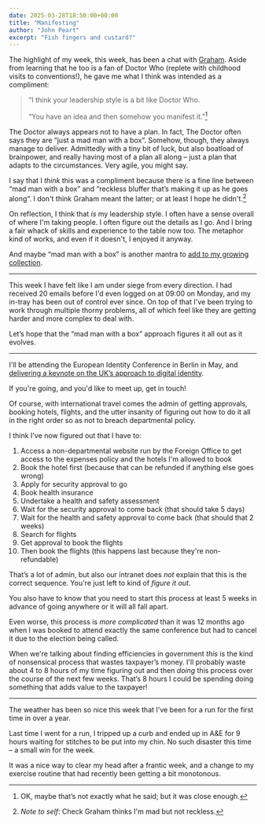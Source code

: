 ```yaml
---
date: 2025-03-28T18:50:00+00:00
title: "Manifesting"
author: "John Peart"
excerpt: "Fish fingers and custard?"
---
```


The highlight of my week, this week, has been a chat with [Graham](https://bsky.app/profile/gkfrancis.bsky.social). Aside from learning that he too is a fan of Doctor Who (replete with childhood visits to conventions!), he gave me what I think was intended as a compliment: 

> “I think your leadership style is a bit like Doctor Who.
> 
> “You have an idea and then somehow you manifest it.”[^maybe]

The Doctor always appears not to have a plan. In fact, The Doctor often says they are “just a mad man with a box“. Somehow, though, they always manage to deliver. Admittedly with a tiny bit of luck, but also boatload of brainpower, and really having most of a plan all along – just a plan that adapts to the circumstances. Very agile, you might say.

I say that I *think* this was a compliment because there is a fine line between “mad man with a box” and “reckless bluffer that’s making it up as he goes along“. I don't think Graham meant the latter; or at least I hope he didn't.[^check]

On reflection, I think that *is* my leadership style. I often have a sense overall of where I'm taking people. I often figure out the details as I go. And I bring a fair whack of skills and experience to the table now too. The metaphor kind of works, and even if it doesn't, I enjoyed it anyway.

And maybe “mad man with a box” is another mantra to [add to my growing collection](/2024/02/17/broadcasting-philosophies-at-work/).

---

This week I have felt like I am under siege from every direction. I had received 20 emails before I'd even logged on at 09:00 on Monday, and my in-tray has been out of control ever since. On top of that I've been trying to work through multiple thorny problems, all of which feel like they are getting harder and more complex to deal with. 

Let’s hope that the “mad man with a box” approach figures it all out as it evolves.

---

I'll be attending the European Identity Conference in Berlin in May, and [delivering a keynote on the UK’s approach to digital identity](https://www.kuppingercole.com/sessions/5818/1).

If you're going, and you'd like to meet up, get in touch!

Of course, with international travel comes the admin of getting approvals, booking hotels, flights, and the utter insanity of figuring out how to do it all in the right order so as not to breach departmental policy.

I think I've now figured out that I have to:

1. Access a non-departmental website run by the Foreign Office to get access to the expenses policy and the hotels I'm allowed to book
2. Book the hotel first (because that can be refunded if anything else goes wrong)
3. Apply for security approval to go
4. Book health insurance
5. Undertake a health and safety assessment
6. Wait for the security approval to come back (that should take 5 days)
7. Wait for the health and safety approval to come back (that should that 2 weeks)
7. Search for flights
8. Get approval to book the flights
9. Then book the flights (this happens last because they're non-refundable)

That’s a lot of admin, but also our intranet does *not* explain that this is the correct sequence. You're just left to kind of *figure it out*.

You also have to know that you need to start this process at least 5 weeks in advance of going anywhere or it will all fall apart.

Even worse, this process is *more complicated* than it was 12 months ago when I was booked to attend exactly the same conference but had to cancel it due to the election being called.

When we're talking about finding efficiencies in government *this* is the kind of nonsensical process that wastes taxpayer’s money. I'll probably waste about 4 to 8 hours of my time figuring out and then *doing* this process over the course of the next few weeks. That’s 8 hours I could be spending doing something that adds value to the taxpayer!

---

The weather has been so nice this week that I've been for a run for the first time in over a year.

Last time I went for a run, I tripped up a curb and ended up in A&E for 9 hours waiting for stitches to be put into my chin. No such disaster this time – a small win for the week. 

It was a nice way to clear my head after a frantic week, and a change to my exercise routine that had recently been getting a bit monotonous.



[^maybe]: OK, maybe that’s not exactly what he said; but it was close enough.

[^check]: *Note to self*: Check Graham thinks I'm mad but not reckless.